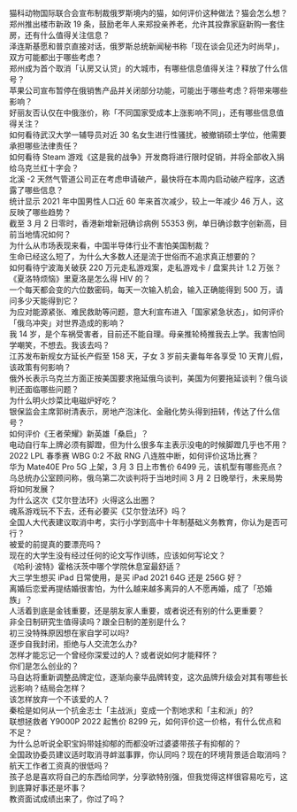 猫科动物国际联合会宣布制裁俄罗斯境内的猫，如何评价这种做法？猫会怎么想？  
郑州推出楼市新政 19 条，鼓励老年人来郑投亲养老，允许其投靠家庭新购一套住房，还有什么值得关注信息？  
泽连斯基愿和普京直接对话，俄罗斯总统新闻秘书称「现在谈会见还为时尚早」，双方可能都出于哪些考虑？  
郑州成为首个取消「认房又认贷」的大城市，有哪些信息值得关注？释放了什么信号？  
苹果公司宣布暂停在俄销售产品并关闭部分功能，可能出于哪些考虑？将带来哪些影响？  
好丽友否认仅在中俄涨价，称「不同国家受成本上涨影响不同」，还有哪些信息值得关注？  
如何看待武汉大学一辅导员对近 30 名女生进行性骚扰，被撤销硕士学位，他需要承担哪些法律责任？  
如何看待 Steam 游戏《这是我的战争》开发商将进行限时促销，并将全部收入捐给乌克兰红十字会？  
北溪 -2 天然气管道公司正在考虑申请破产，最快将在本周内启动破产程序，这透露了哪些信息？  
统计显示 2021 年中国男性人口近 60 年来首次减少，较上一年减少 46 万人，这反映了哪些趋势？  
截至 3 月 2 日零时，香港新增新冠确诊病例 55353 例，单日确诊数字创新高，目前当地情况如何？  
为什么从市场表现来看，中国半导体行业不害怕美国制裁？  
生命已经这么短了，为什么大多数人还是流于世俗而不追求真正想要的？  
如何看待宁波海关破获 220 万元走私游戏案，走私游戏卡 / 盘案共计 1.2 万张？  
《夏洛特烦恼》里夏洛是怎么得 HIV 的？  
一个每天都会变的六位数密码，每天一次输入机会，输入正确能得到 500 万，请问多少天能得到它？  
为应对能源紧张、难民救助等问题，意大利宣布进入「国家紧急状态」，如何评价「俄乌冲突」对世界造成的影响？  
我 14 岁，是个车祸受害者，目前还不能自理。母亲推轮椅推我去上学。我害怕同学嘲笑，不想去。我该去吗？  
江苏发布新规女方延长产假至 158 天，子女 3 岁前夫妻每年各享受 10 天育儿假，该政策有何影响？  
俄外长表示乌克兰方面正按美国要求拖延俄乌谈判，美国为何要拖延谈判？俄乌谈判还面临哪些问题？  
为什么明火炒菜比电磁炉好吃？  
银保监会主席郭树清表示，房地产泡沫化、金融化势头得到扭转，传达了什么信号？  
如何评价《王者荣耀》新英雄「桑启」？  
电动自行车上牌必须有脚蹬，但为什么很多车主表示没电的时候脚蹬几乎也不用？  
2022 LPL 春季赛 WBG 0:2 不敌 RNG 八连胜中断，如何评价这场比赛？  
华为 Mate40E Pro 5G 上架，3 月 3 日上市售价 6499 元，该机型有哪些亮点？  
乌总统办公室顾问称，俄乌第二次谈判将于当地时间 3 月 2 日晚举行，未来局势将如何发展？  
为什么这次《艾尔登法环》火得这么出圈？  
魂系游戏玩不下去，还有必要买《艾尔登法环》吗？  
全国人大代表建议取消中考，实行小学到高中十年制基础义务教育，你认为是否可行？  
被爱的前提真的要漂亮吗？  
现在的大学生没有经过任何的论文写作训练，应该如何写论文？  
《哈利·波特》霍格沃茨中哪个学院休息室最舒适？  
大三学生想买 iPad 日常使用，是买 iPad 2021 64G 还是 256G 好？  
离婚后恋爱再提结婚很害怕，为什么越来越多离异的人不愿再婚，成了「恐婚族」？  
人活着到底是金钱重要，还是朋友家人重要，或者说还有别的什么更重要？  
非全日制研究生值得读吗？跟全日制的差别是什么？  
初三没特殊原因想在家自学可以吗?  
逐步自我封闭，拒绝与人交流怎么办?  
怎样才能忘记一个曾经你深爱过的人？或者说如何才能释怀？  
你们是怎么创业的？  
马自达将重新调整品牌定位，逐渐向豪华品牌转变，这次品牌升级会对其有哪些长远影响？结局会怎样？  
该怎样放弃一个不该爱的人？  
秦桧是如何从一个抗金志士「主战派」变成一个割地求和「主和派」的?  
联想拯救者 Y9000P 2022 起售价 8299 元，如何评价这一价格，有什么优点和不足？  
为什么总听说全职宝妈带娃抑郁的而都没听过婆婆带孩子有抑郁的？  
全国政协委员建议适时取消寻衅滋事罪，你认同吗？现在的环境背景适合取消吗？  
航天工作者工资真的很低吗？  
孩子总是喜欢将自己的东西给同学，分享欲特别强，但我觉得这样很容易吃亏，这到底算好事还是坏事？  
教资面试成绩出来了，你过了吗？  
